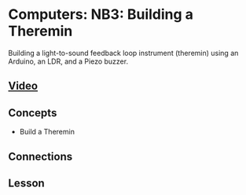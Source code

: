 # Computers: NB3: Building a Theremin
Building a light-to-sound feedback loop instrument (theremin) using an Arduino, an LDR, and a Piezo buzzer.

## [Video]()

## Concepts
- Build a Theremin

## Connections

## Lesson
